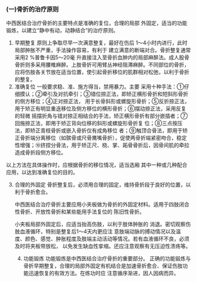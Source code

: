 ###   (一)骨折的治疗原则 

 中西医结合治疗骨折的主要特点是准确的复位，合理的局部 外固定，适当的功能锻炼，以建立“静中有动，动静结合”的治疗原则。 

1. 早期整复    原则上争取尽早一次满意整复，最好在伤后  1〜4小时内进行，此时局部肿胀不严重，手法操作容易，有利于 建立满意的断端对合。骨折整复通常采用2 %普鲁卡因5〜20毫 升直接注入至骨折血肿内的局部麻醉法。成人股骨骨折则多采用腰椎麻醉。上肢骨折可用臂丛神经阻滞麻醉。不同部位的骨折， 应将伤肢各关节放在适当位置，使引起骨折移位的肌群相对松弛，以利于骨折的整复。
2. 准确复位    一般要求稳、准、施方得当，禁用暴力。主要 采用十种手法：①仔细摸认；②牵引及对抗牵引；③错位捺正法，即矫正横形骨折和短斜形骨折的侧方移位；④正对捺正法， 用于长骨斜形或螺旋形骨折；⑤反折捺正法，用于矫正有明显重迭移位及侧方移位的横形骨折；⑥摆动捺正法，采用反复的轻微  摇摆折角与错对捺正相结合的手法，矫正横形骨折有部分嵌插者；⑦回施捺正法，即用于矫正背向位移的斜形或螺旋形骨折复 位；⑧三点按压法，即矫正青枝骨折或嵌入骨折仅有成角移位  者；⑨触顶合骨法，即用于矫正骨折端分离移位（如髌骨或尺骨鹰嘴骨折），促使两骨折端紧密吻合，稳定性增强；⑩挤捏分骨法，用于矫正尺、桡、掌、跖骨骨折后，因骨间肌的牵拉造成骨折段侧方移位。  

 以上方法在具体操作时，应根据骨折的移位情况，适当选厢  其中一种或几种配合应用，以达到准确复位的目的。  

3. 合理的外固定   骨折整复后，必须用合理的固定，维持骨折段于良好的位置，以利于骨折愈合。

     中西医结合治疗骨折主要应用小夹板做为骨折的外固定材料。适用于四肢闭合性骨折、开放性骨折和某些能用手法复位的 陈旧性骨折。 

    小夹板局部外固定后，应适当抬高伤肢，以利于肢体肿胀的 消退。密切观察伤肢血液循环，特别是整复后1〜4天内更应注 意肢端动脉的搏动情况以及温度、颜色、感觉、肿胀程度及肢端主动活动等情况。若有血液循环不良，必须及时将夹板带放松， 以免发生缺血性挛缩。还应注意观察有无压迫性溃疡等。

   4. 功能锻炼     功能锻炼是中西医结合治疗骨折的重要部分。 正确的功能锻炼与骨折早期整复，合理的局部外固定有机结合是加速骨折愈合、保证伤肢功能迅速恢复的有效方法。在练功时应 注意循序渐进，因人因病而异。
